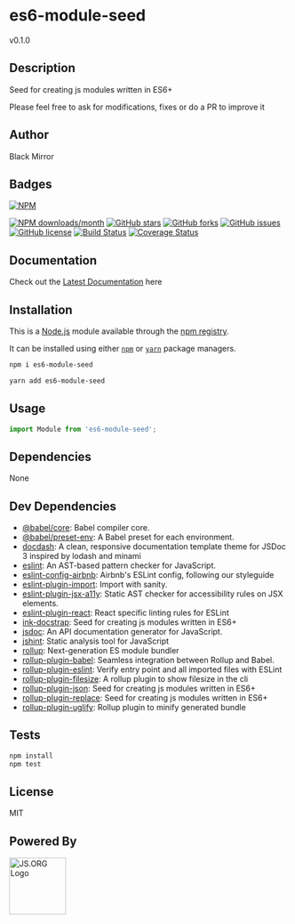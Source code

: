 # es6-module-seed
v0.1.0

## Description
Seed for creating js modules written in ES6+

Please feel free to ask for modifications, fixes or do a PR to improve it

## Author
Black Mirror

## Badges
[![NPM](https://nodei.co/npm/es6-module-seed.png)](https://nodei.co/npm/es6-module-seed/)

[![NPM downloads/month](https://img.shields.io/npm/dm/es6-module-seed.svg)](https://img.shields.io/npm/dm/es6-module-seed.svg) [![GitHub stars](https://img.shields.io/github/stars/blackmirror1980/es6-module-seed.svg?style=plastic)](https://github.com/blackmirror1980/es6-module-seed/stargazers) [![GitHub forks](https://img.shields.io/github/forks/blackmirror1980/es6-module-seed.svg?style=plastic)](https://github.com/blackmirror1980/es6-module-seed/network) [![GitHub issues](https://img.shields.io/github/issues/blackmirror1980/es6-module-seed.svg?style=plastic)](https://github.com/blackmirror1980/es6-module-seed/issues) [![GitHub license](https://img.shields.io/github/license/blackmirror1980/es6-module-seed.svg?style=plastic)](https://github.com/blackmirror1980/es6-module-seed/blob/master/LICENSE) [![Build Status](https://travis-ci.org/blackmirror1980/es6-module-seed.svg?branch=master)](https://travis-ci.org/blackmirror1980/es6-module-seed) [![Coverage Status](https://coveralls.io/repos/github/blackmirror1980/es6-module-seed/badge.svg?branch=master)](https://coveralls.io/github/blackmirror1980/es6-module-seed?branch=master)

## Documentation
Check out the [Latest Documentation](https://blackmirror1980.github.io/es6-module-seed/docs/index.html) here


## Installation
This is a [Node.js](https://nodejs.org/) module available through the [npm registry](https://www.npmjs.com/). 

It can be installed using either [`npm`](https://docs.npmjs.com/getting-started/installing-npm-packages-locally) or [`yarn`](https://yarnpkg.com/en/) package managers.

```sh
npm i es6-module-seed
```

```sh
yarn add es6-module-seed
```

## Usage
```js
import Module from 'es6-module-seed';
```

## Dependencies
None

## Dev Dependencies
- [@babel/core](https://ghub.io/@babel/core): Babel compiler core.
- [@babel/preset-env](https://ghub.io/@babel/preset-env): A Babel preset for each environment.
- [docdash](https://ghub.io/docdash): A clean, responsive documentation template theme for JSDoc 3 inspired by lodash and minami
- [eslint](https://ghub.io/eslint): An AST-based pattern checker for JavaScript.
- [eslint-config-airbnb](https://ghub.io/eslint-config-airbnb): Airbnb&#39;s ESLint config, following our styleguide
- [eslint-plugin-import](https://ghub.io/eslint-plugin-import): Import with sanity.
- [eslint-plugin-jsx-a11y](https://ghub.io/eslint-plugin-jsx-a11y): Static AST checker for accessibility rules on JSX elements.
- [eslint-plugin-react](https://ghub.io/eslint-plugin-react): React specific linting rules for ESLint
- [ink-docstrap](https://ghub.io/ink-docstrap): Seed for creating js modules written in ES6+
- [jsdoc](https://ghub.io/jsdoc): An API documentation generator for JavaScript.
- [jshint](https://ghub.io/jshint): Static analysis tool for JavaScript
- [rollup](https://ghub.io/rollup): Next-generation ES module bundler
- [rollup-plugin-babel](https://ghub.io/rollup-plugin-babel): Seamless integration between Rollup and Babel.
- [rollup-plugin-eslint](https://ghub.io/rollup-plugin-eslint): Verify entry point and all imported files with ESLint
- [rollup-plugin-filesize](https://ghub.io/rollup-plugin-filesize): A rollup plugin to show filesize in the cli
- [rollup-plugin-json](https://ghub.io/rollup-plugin-json): Seed for creating js modules written in ES6+
- [rollup-plugin-replace](https://ghub.io/rollup-plugin-replace): Seed for creating js modules written in ES6+
- [rollup-plugin-uglify](https://ghub.io/rollup-plugin-uglify): Rollup plugin to minify generated bundle

## Tests
```sh
npm install
npm test
```


## License
MIT

## Powered By
<a href="http://js.org" target="_blank" title="JS.ORG | JavaScript Community">
<img src="http://logo.js.org/dark_horz.png" width="102" alt="JS.ORG Logo"/></a>
<!-- alternatives [bright|dark]_[horz|vert|tiny].png (width[horz:102,vert:50,tiny:77]) -->
